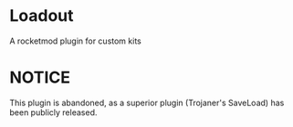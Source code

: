 # Loadout
A rocketmod plugin for custom kits
# NOTICE
This plugin is abandoned, as a superior plugin (Trojaner's SaveLoad) has been publicly released.

